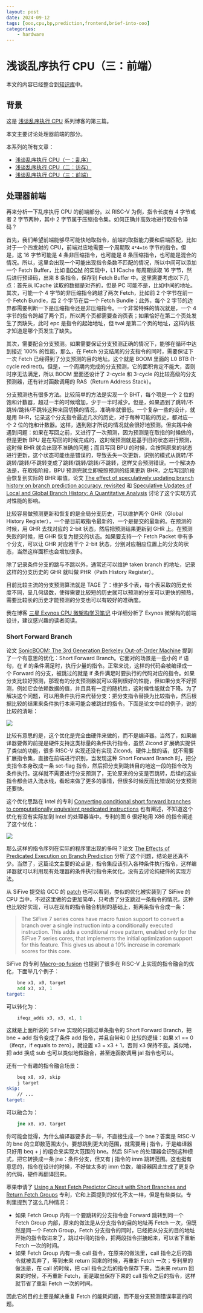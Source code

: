 ```yaml
---
layout: post
date: 2024-09-12
tags: [ooo,cpu,bp,prediction,frontend,brief-into-ooo]
categories:
    - hardware
---
```


# 浅谈乱序执行 CPU（三：前端）

本文的内容已经整合到[知识库](/kb/hardware/ooo_cpu.html)中。

## 背景

这是 [浅谈乱序执行 CPU](brief-into-ooo.md) 系列博客的第三篇。

本文主要讨论处理器前端的部分。

本系列的所有文章：

- [浅谈乱序执行 CPU（一：乱序）](./brief-into-ooo.md)
- [浅谈乱序执行 CPU（二：访存）](./brief-into-ooo-2.md)
- [浅谈乱序执行 CPU（三：前端）](./brief-into-ooo-3.md)

<!-- more -->

## 处理器前端

再来分析一下乱序执行 CPU 的前端部分。以 RISC-V 为例，指令长度有 4 字节或者 2 字节两种，其中 2 字节属于压缩指令集。如何正确并高效地进行取指令译码？

首先，我们希望前端能够尽可能快地取指令，前端的取指能力要和后端匹配，比如对于一个四发射的 CPU，前端对应地需要一个周期取 `4*4=16` 字节的指令。但是，这 16 字节可能是 4 条非压缩指令，也可能是 8 条压缩指令，也可能是混合的情况。所以，这里会出现一个可能出现指令条数不匹配的情况，所以中间可以添加一个 Fetch Buffer，比如 [BOOM](https://github.com/riscv-boom/riscv-boom) 的实现中，L1 ICache 每周期读取 16 字节，然后进行预译码，出来 8 条指令，保存到 Fetch Buffer 中。这里需要考虑以下几点：首先从 ICache 读取的数据是对齐的，但是 PC 可能不是，比如中间的地址。其次，可能一个 4 字节的非压缩指令跨越了两次 Fetch，比如前 2 个字节在前一个 Fetch Bundle，后 2 个字节在后一个 Fetch Bundle；此外，每个 2 字节的边界都需要判断一下是压缩指令还是非压缩指令。一个非常特殊的情况就是，一个 4 字节的指令跨越了两个页，所以两个页都需要查询页表；如果恰好在第二个页处发生了页缺失，此时 epc 是指令的起始地址，但 tval 是第二个页的地址，这样内核才知道是哪个页发生了缺失。

其次，需要配合分支预测。如果需要保证分支预测正确的情况下，能够在循环中达到接近 100% 的性能，那么，在 Fetch 分支结尾的分支指令的同时，需要保证下一次 Fetch 已经得到了分支预测的目的地址。这个就是 BOOM 里面的 L0 BTB (1-cycle redirect)。但是，一个周期内完成的分支预测，它的面积肯定不能大，否则时序无法满足，所以 BOOM 里面还设计了 2-cycle 和 3-cycle 的比较高级的分支预测器，还有针对函数调用的 RAS（Return Address Stack）。

分支预测也有很多方法。比较简单的方法是实现一个 BHT，每个项是一个 2 位的饱和计数器，超过一半的时候增加，少于一半时减少。但是，如果遇到了跳转/不跳转/跳转/不跳转这种来回切换的情况，准确率就很低。一个复杂一些的设计，就是用 BHR，记录这个分支指令最近几次的历史，对于每种可能的历史，都对应一个 2 位的饱和计数器。这样，遇到刚才所说的情况就会很好地预测。但实践中会遇到问题：如果在写回之前，又进行了一次预测，因为预测是在取指的时候做的，但是更新 BPU 是在写回的时候完成的，这时候预测就是基于旧的状态进行预测，这时候 BHR 就会出现不准确的问题；而且写回 BPU 的时候，会按照原来的状态进行更新，这个状态可能也是错误的，导致丢失一次更新，识别的模式从跳转/不跳转/跳转/不跳转变成了跳转/跳转/跳转/不跳转，这样又会预测错误。一个解决办法是，在取指阶段，BPU 预测完就立即按照预测的结果更新 BHR，之后写回阶段会恢复到实际的 BHR 取值。论文 [The effect of speculatively updating branch history on branch prediction accuracy, revisited](https://dl.acm.org/doi/10.1145/192724.192756) 和 [Speculative Updates of Local and Global Branch History: A Quantitative Analysis](https://jilp.org/vol2/v2paper1.pdf) 讨论了这个实现方式对性能的影响。

比较容易做预测更新和恢复的是全局分支历史，可以维护两个 GHR（Global History Register），一个是目前取指令最新的，一个是提交的最新的。在预测的时候，用 GHR 去找对应的 2-bit 状态，然后把预测结果更新到 GHR 上。在预测失败的时候，把 GHR 恢复为提交的状态。如果要支持一个 Fetch Packet 中有多个分支，可以让 GHR 对应若干个 2-bit 状态，分别对应相应位置上的分支的状态，当然这样面积也会增加很多。

除了记录条件分支的跳与不跳以外，通常还可以维护 taken branch 的地址，记录这样的分支历史的 GHR 就叫做 PHR（Path History Register）。

目前比较主流的分支预测算法就是 TAGE 了：维护多个表，每个表采取的历史长度不同，呈几何级数，使得需要比较短的历史就可以预测的分支可以更快的预热，需要比较长的历史才能预测的分支也可以有较好的准确度。

我在博客 [三星 Exynos CPU 微架构学习笔记](./samsung-exynos-cpu.md) 中详细分析了 Exynos 微架构的前端设计，建议感兴趣的读者阅读。

### Short Forward Branch

论文 [SonicBOOM: The 3rd Generation Berkeley Out-of-Order Machine](https://carrv.github.io/2020/papers/CARRV2020_paper_15_Zhao.pdf) 提到了一个有意思的优化：Short Forward Branch。它面对的场景是一些小的 if 语句，在 if 的条件满足时，执行少量的指令。正常来说，这样的代码会被编译成一个 Forward 的分支，被跳过的就是 if 条件满足时要执行的代码对应的指令。如果分支比较好预测，那现有的分支预测器就可以得到很好的性能，但如果分支不好预测，例如它会依赖数据的值，并且具有一定的随机性，这时候性能就会下降。为了解决这个问题，可以用条件执行来代替分支：把分支指令替换为比较指令，然后根据比较的结果来条件执行本来可能会被跳过的指令。下面是论文中给的例子，说的比较的清晰：

![](./brief-into-ooo-3-sfb.png)

比较有意思的是，这个优化是完全由硬件来做的，而不是编译器。当然了，如果编译器要做的前提是硬件支持这类标量的条件执行指令，虽然 Zicond 扩展确实提供了类似的功能，很多 RISC-V 实现还没有实现 Zicond。硬件上做的话，就不需要扩展指令集，直接在前端进行识别，当发现这种 Short Forward Branch 时，把分支指令本身改成一条 set-flag 指令，然后把分支到跳转目的地这一段的指令改为条件执行。这样就不需要进行分支预测了，无论原来的分支是否跳转，后续的这些指令都会进入流水线，看起来做了更多的事情，但很多时候反而比错误的分支预测还要快。

这个优化思路在 Intel 的专利 [Converting conditional short forward branches to computationally equivalent predicated instructions](https://patents.google.com/patent/US9367314B2/en) 也有阐述，不知道这个优化有没有实际加到 Intel 的处理器当中。专利的图 6 很好地用 X86 的指令阐述了这个优化：

![](./brief-into-ooo-3-intel.png)

那么这样的指令序列在实际的程序里出现的多吗？论文 [The Effects of Predicated Execution on Branch Prediction](http://ieeexplore.ieee.org/document/717459/) 分析了这个问题，结论是还真不少。当然了，这篇论文主要的论点是，指令集应该引入各种条件执行指令，这样编译器就可以利用现有处理器的条件执行指令来优化，没有去讨论纯硬件的实现方法。


从 SiFive 提交给 GCC 的 [patch](https://patchwork.ozlabs.org/project/gcc/patch/20190430234741.8120-1-jimw@sifive.com/#2163277) 也可以看到，类似的优化被实装到了 SiFive 的 CPU 当中，不过这里做的会更加简单，只考虑了分支跳过一条指令的情况，这种也比较好实现，可以在现有的指令融合机制的基础上，把两条指令合成一条：

> The SiFive 7 series cores have macro fusion support to convert a branch over a
> single instruction into a conditionally executed instruction.  This adds a
> conditional move pattern, enabled only for the SiFive 7 series cores, that
> implements the initial optimization support for this feature.  This gives us
> about a 10% increase in coremark scores for this core.

SiFive 的专利 [Macro-op fusion](https://patents.google.com/patent/US10996952B2/en) 也提到了很多在 RISC-V 上实现的指令融合的优化，下面举几个例子：

```asm
    bne x1, x0, target
    add x3, x3, 1
target:
```

可以转化为：

```asm
    ifeqz_addi x3, x3, x1, 1
```

这就是上面所说的 SiFive 实现的只跳过单条指令的 Short Forward Branch，把 bne + add 指令变成了条件 add 指令，并且自带和 0 比较的逻辑：如果 x1 == 0（ifeqz，if equals to zero），就设置 x3 = x3 + 1，否则 x3 保持不变。类似地，把 add 换成 sub 也可以类似地做融合，甚至连函数调用 jal 指令也可以。

还有一个有趣的指令融合场景：

```asm
    beq x8, x9, skip
    j target
skip:
    // ...
target:
```

可以融合为：

```asm
    jne x8, x9, target
```

你可能会觉得，为什么编译器要多此一举，不直接生成一个 bne？答案是 RISC-V 的 bne 的立即数范围太小，要想跳到更大的范围，就需要用 j 指令，于是编译器只好用 beq + j 的组合来实现大范围的 bne。然后 SiFive 的处理器会识别这种模式，把它转换成一条 jne：条件分支，但又有 j 指令的 imm 跳转范围。这也挺有意思的，指令在设计的时候，不好做太多的 imm 位数，编译器因此生成了更复杂的代码，硬件再翻译回来。

苹果申请了 [Using a Next Fetch Predictor Circuit with Short Branches and Return Fetch Groups](https://patents.google.com/patent/US20240028339A1/en) 专利，它和上面提到的优化不太一样，但是有些类似。专利里提到了这么几种情况：

- 如果 Fetch Group 内有一个要跳转的分支指令会 Forward 跳转到同一个 Fetch Group 内部，原来的做法是从分支指令的目的地址再 Fetch 一次，但既然是同一个 Fetch Group，Fetch 分支指令的同时，已经把从分支的目的地址开始的指令取进来了，跳过中间的指令，把两段指令拼接起来，可以省下重新 Fetch 一次的时间。
- 如果 Fetch Group 内有一条 call 指令，在原来的做法里，call 指令之后的指令就被丢弃了，等到未来 return 回来的时候，再重新 Fetch 一次；专利里的做法是，在 call 的时候，把 call 指令之后的指令保存下来，当未来 return 回来的时候，不再重新 Fetch，而是取出保存下来的 call 指令之后的指令，这样就节省了重新 Fetch 一次的时间。

因此它的目的主要是解决重复 Fetch 的能耗问题，而不是分支预测错误率高的问题。
